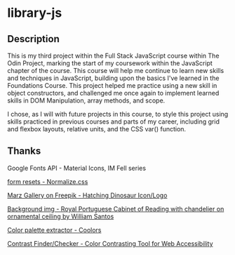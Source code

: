 # library-js

## Description
This is my third project within the Full Stack JavaScript course within The Odin Project, marking the start of my coursework within the JavaScript chapter of the course. This course will help me continue to learn new skills and techniques in JavaScript, building upon the basics I've learned in the Foundations Course. This project helped me practice using a new skill in object constructors, and challenged me once again to implement learned skills in DOM Manipulation, array methods, and scope. 

I chose, as I will with future projects in this course, to style this project using skills practiced in previous courses and parts of my career, including grid and flexbox layouts, relative units, and the CSS var() function.

## Thanks

Google Fonts API - Material Icons, IM Fell series

[form resets - Normalize.css](https://github.com/necolas/normalize.css)

[Marz Gallery on Freepik - Hatching Dinosaur Icon/Logo](https://www.freepik.com/icon/hatch_8451948#fromView=search&term=dinosaur+svg&track=ais&page=1&position=2&uuid=cddce5da-32b5-4f2f-aaf8-3d351996099b)

[Background img - Royal Portuguese Cabinet of Reading with chandelier on ornamental ceiling by William Santos](https://www.pexels.com/photo/royal-portuguese-cabinet-of-reading-with-chandelier-on-ornamental-ceiling-7443909/)

[Color palette extractor - Coolors](https://coolors.co/image-picker)

[Contrast Finder/Checker - Color Contrasting Tool for Web Accessibility](https://app.contrast-finder.org/?lang=en)